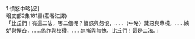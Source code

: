 1.憤怒中略[品]  
增支部2集181經(莊春江譯)  
「比丘們！有這二法，哪二個呢？憤怒與怨恨，……（中略）藏惡與專橫，……嫉妒與慳吝，……偽詐與狡猾，……無慚與無愧，比丘們！這是二法。」  
  
  
